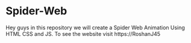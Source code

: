 # Spider-Web
Hey guys in this repository we will create a Spider Web Animation Using HTML CSS and JS. To see the website visit https://RoshanJ45
